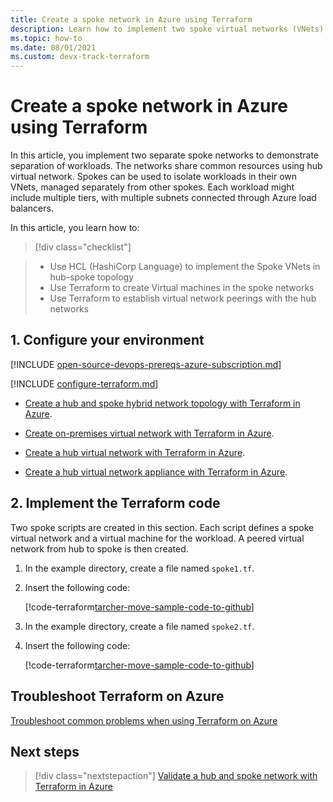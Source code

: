 ```yaml
---
title: Create a spoke network in Azure using Terraform
description: Learn how to implement two spoke virtual networks (VNets) connected to a hub in a hub-spoke topology.
ms.topic: how-to
ms.date: 08/01/2021
ms.custom: devx-track-terraform
---
```


# Create a spoke network in Azure using Terraform

In this article, you implement two separate spoke networks to demonstrate separation of workloads. The networks share common resources using hub virtual network. Spokes can be used to isolate workloads in their own VNets, managed separately from other spokes. Each workload might include multiple tiers, with multiple subnets connected through Azure load balancers.

In this article, you learn how to:
> [!div class="checklist"]

> * Use HCL (HashiCorp Language) to implement the Spoke VNets in hub-spoke topology
> * Use Terraform to create Virtual machines in the spoke networks
> * Use Terraform to establish virtual network peerings with the hub networks

## 1. Configure your environment

[!INCLUDE [open-source-devops-prereqs-azure-subscription.md](../includes/open-source-devops-prereqs-azure-subscription.md)]

[!INCLUDE [configure-terraform.md](includes/configure-terraform.md)]

- [Create a hub and spoke hybrid network topology with Terraform in Azure](./hub-spoke-introduction.md).

- [Create on-premises virtual network with Terraform in Azure](./hub-spoke-on-prem.md).

- [Create a hub virtual network with Terraform in Azure](./hub-spoke-hub-network.md).

- [Create a hub virtual network appliance with Terraform in Azure](./hub-spoke-hub-nva.md).

## 2. Implement the Terraform code

Two spoke scripts are created in this section. Each script defines a spoke virtual network and a virtual machine for the workload. A peered virtual network from hub to spoke is then created.

1. In the example directory, create a file named `spoke1.tf`.

1. Insert the following code:

    [!code-terraform[tarcher-move-sample-code-to-github](../../terraform_samples/quickstart/301-hub-spoke/spoke1.tf)]

1. In the example directory, create a file named `spoke2.tf`.

1. Insert the following code:

    [!code-terraform[tarcher-move-sample-code-to-github](../../terraform_samples/quickstart/301-hub-spoke/spoke2.tf)]

## Troubleshoot Terraform on Azure

[Troubleshoot common problems when using Terraform on Azure](troubleshoot.md)

## Next steps

> [!div class="nextstepaction"] 
> [Validate a hub and spoke network with Terraform in Azure](./hub-spoke-validation.md)
